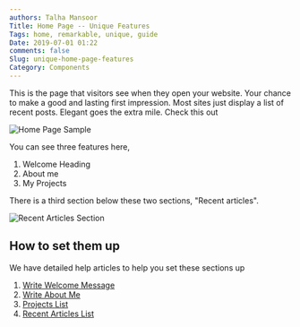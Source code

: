 ```yaml
---
authors: Talha Mansoor
Title: Home Page -- Unique Features
Tags: home, remarkable, unique, guide
Date: 2019-07-01 01:22
comments: false
Slug: unique-home-page-features
Category: Components
---
```


This is the page that visitors see when they open your website. Your chance to
make a good and lasting first impression. Most sites just display a list of
recent posts. Elegant goes the extra mile. Check this out

![Home Page Sample]({static}/images/elegant-theme_home-page-features.png)

You can see three features here,

1. Welcome Heading
1. About me
1. My Projects

There is a third section below these two sections, "Recent articles".

![Recent Articles Section]({static}/images/elegant-theme_recent-posts.png)

## How to set them up

We have detailed help articles to help you set these sections up

1. [Write Welcome Message]({filename}./welcome.md)
1. [Write About Me]({filename}./about-me.md)
1. [Projects List]({filename}./projects-list.md)
1. [Recent Articles List]({filename}./recent-articles.md)
